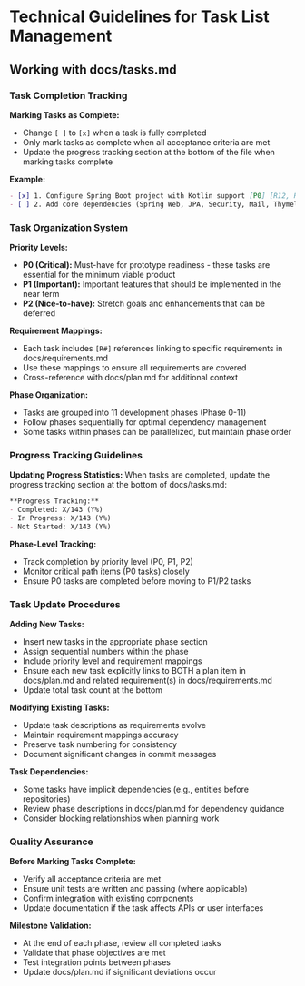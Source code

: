 # Technical Guidelines for Task List Management

## Working with docs/tasks.md

### Task Completion Tracking

**Marking Tasks as Complete:**
- Change `[ ]` to `[x]` when a task is fully completed
- Only mark tasks as complete when all acceptance criteria are met
- Update the progress tracking section at the bottom of the file when marking tasks complete

**Example:**
```markdown
- [x] 1. Configure Spring Boot project with Kotlin support [P0] [R12, R13]
- [ ] 2. Add core dependencies (Spring Web, JPA, Security, Mail, Thymeleaf) [P0] [R12, R13]
```

### Task Organization System

**Priority Levels:**
- **P0 (Critical):** Must-have for prototype readiness - these tasks are essential for the minimum viable product
- **P1 (Important):** Important features that should be implemented in the near term
- **P2 (Nice-to-have):** Stretch goals and enhancements that can be deferred

**Requirement Mappings:**
- Each task includes `[R#]` references linking to specific requirements in docs/requirements.md
- Use these mappings to ensure all requirements are covered
- Cross-reference with docs/plan.md for additional context

**Phase Organization:**
- Tasks are grouped into 11 development phases (Phase 0-11)
- Follow phases sequentially for optimal dependency management
- Some tasks within phases can be parallelized, but maintain phase order

### Progress Tracking Guidelines

**Updating Progress Statistics:**
When tasks are completed, update the progress tracking section at the bottom of docs/tasks.md:

```markdown
**Progress Tracking:**
- Completed: X/143 (Y%)
- In Progress: X/143 (Y%)
- Not Started: X/143 (Y%)
```

**Phase-Level Tracking:**
- Track completion by priority level (P0, P1, P2)
- Monitor critical path items (P0 tasks) closely
- Ensure P0 tasks are completed before moving to P1/P2 tasks

### Task Update Procedures

**Adding New Tasks:**
- Insert new tasks in the appropriate phase section
- Assign sequential numbers within the phase
- Include priority level and requirement mappings
- Ensure each new task explicitly links to BOTH a plan item in docs/plan.md and related requirement(s) in docs/requirements.md
- Update total task count at the bottom

**Modifying Existing Tasks:**
- Update task descriptions as requirements evolve
- Maintain requirement mappings accuracy
- Preserve task numbering for consistency
- Document significant changes in commit messages

**Task Dependencies:**
- Some tasks have implicit dependencies (e.g., entities before repositories)
- Review phase descriptions in docs/plan.md for dependency guidance
- Consider blocking relationships when planning work

### Quality Assurance

**Before Marking Tasks Complete:**
- Verify all acceptance criteria are met
- Ensure unit tests are written and passing (where applicable)
- Confirm integration with existing components
- Update documentation if the task affects APIs or user interfaces

**Milestone Validation:**
- At the end of each phase, review all completed tasks
- Validate that phase objectives are met
- Test integration points between phases
- Update docs/plan.md if significant deviations occur

